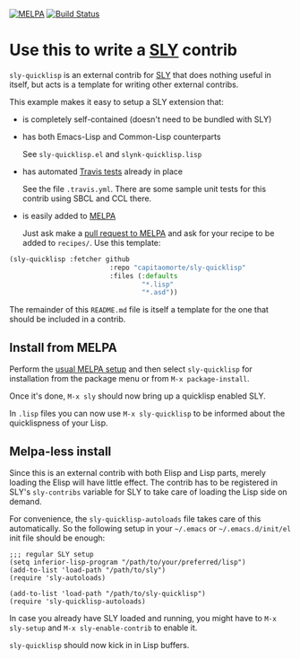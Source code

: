 [![MELPA](http://melpa.org/packages/sly-quicklisp-badge.svg)](http://melpa.org/#/sly-quicklisp)
[![Build Status](https://travis-ci.org/capitaomorte/sly-quicklisp.svg?branch=master)](https://travis-ci.org/capitaomorte/sly-quicklisp)

# Use this to write a [SLY][sly] contrib

`sly-quicklisp` is an external contrib for [SLY][sly] that does
nothing useful in itself, but acts is a template for writing other
external contribs.

This example makes it easy to setup a SLY extension that:

* is completely self-contained (doesn't need to be bundled with SLY)

* has both Emacs-Lisp and Common-Lisp counterparts

  See `sly-quicklisp.el` and `slynk-quicklisp.lisp`

* has automated [Travis tests](https://travis-ci.org/capitaomorte/sly-quicklisp) already in place

  See the file `.travis.yml`. There are some sample unit tests for
  this contrib using SBCL and CCL there.

* is easily added to [MELPA](http://melpa.org)

  Just ask make a
  [pull request to MELPA](https://github.com/milkypostman/melpa/pulls)
  and ask for your recipe to be added to `recipes/`. Use this template:

```lisp
(sly-quicklisp :fetcher github
                         :repo "capitaomorte/sly-quicklisp"
                         :files (:defaults
                                 "*.lisp"
                                 "*.asd"))
```


The remainder of this `README.md` file is itself a template for the
one that should be included in a contrib.

## Install from MELPA

Perform the [usual MELPA setup](http://melpa.org) and then select
`sly-quicklisp` for installation from the package menu or from `M-x
package-install`.

Once it's done, `M-x sly` should now bring up a quicklisp enabled
SLY.

In `.lisp` files you can now use `M-x sly-quicklisp` to be informed
about the quicklispness of your Lisp.

## Melpa-less install

Since this is an external contrib with both Elisp and Lisp parts,
merely loading the Elisp will have little effect. The contrib has to
be registered in SLY's `sly-contribs` variable for SLY to take care of
loading the Lisp side on demand.

For convenience, the `sly-quicklisp-autoloads` file takes care
of this automatically. So the following setup in your `~/.emacs` or
`~/.emacs.d/init/el` init file should be enough:

```elisp
;;; regular SLY setup
(setq inferior-lisp-program "/path/to/your/preferred/lisp")
(add-to-list 'load-path "/path/to/sly")
(require 'sly-autoloads)

(add-to-list 'load-path "/path/to/sly-quicklisp")
(require 'sly-quicklisp-autoloads)
```

In case you already have SLY loaded and running, you might have to
`M-x sly-setup` and `M-x sly-enable-contrib` to enable it.

`sly-quicklisp` should now kick in in Lisp buffers.

[sly]: https://github.com/capitaomorte/sly





